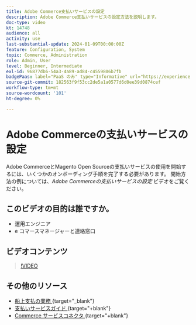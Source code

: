 ```yaml
---
title: Adobe Commerce支払いサービスの設定
description: Adobe Commerce支払いサービスの設定方法を説明します。
doc-type: video
kt: 14748
audience: all
activity: use
last-substantial-update: 2024-01-09T00:00:00Z
feature: Configuration, System
topic: Commerce, Administration
role: Admin, User
level: Beginner, Intermediate
exl-id: 96877db6-54a3-4a89-ad84-c4559806b7fb
badgePaas: label="PaaS のみ" type="Informative" url="https://experienceleague.adobe.com/ja/docs/commerce/user-guides/product-solutions" tooltip="Adobe Commerce on Cloud プロジェクト（Adobeが管理する PaaS インフラストラクチャ）およびオンプレミスプロジェクトにのみ適用されます。"
source-git-commit: 182563f9f53cc2de5a1a0577d6d0ee39d0874cef
workflow-type: tm+mt
source-wordcount: '101'
ht-degree: 0%

---
```


# Adobe Commerceの支払いサービスの設定

Adobe CommerceとMagento Open Sourceの支払いサービスの使用を開始するには、いくつかのオンボーディング手順を完了する必要があります。 開始方法の例については、_Adobe Commerceの支払いサービスの設定_ ビデオをご覧ください。

## このビデオの目的は誰ですか。

- 運用エンジニア
- e コマースマネージャーと連絡窓口

## ビデオコンテンツ

>[!VIDEO](https://video.tv.adobe.com/v/3425957?learn=on)

## その他のリソース

- [&#x200B; 船上支払の業務 &#x200B;](https://experienceleague.adobe.com/docs/commerce-merchant-services/payment-services/get-started/onboard.html?lang=ja){target="_blank"}
- [&#x200B; 支払いサービスガイド &#x200B;](https://experienceleague.adobe.com/docs/commerce-merchant-services/payment-services/guide-overview.html?lang=ja){target="+blank"}
- [Commerce サービスコネクタ &#x200B;](https://experienceleague.adobe.com/docs/commerce-merchant-services/user-guides/integration-services/saas.html?lang=ja){target="+blank"}

